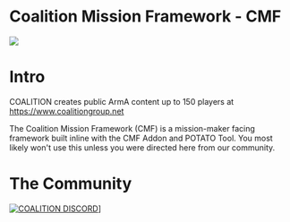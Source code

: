 # Coalition Mission Framework - CMF
<img src="http://coalitiongroup.net/coalition.png">

# Intro
COALITION creates public ArmA content up to 150 players at https://www.coalitiongroup.net

The Coalition Mission Framework (CMF) is a mission-maker facing framework built inline with the CMF Addon and POTATO Tool. You most likely won't use this unless you were directed here from our community.

# The Community
[![COALITION DISCORD](https://img.shields.io/badge/COALITION_Discord-blue)](discord.gg/armacoalition)]
